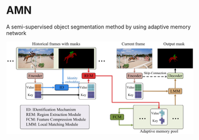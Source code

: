 # AMN
 A semi-supervised object segmentation method by using adaptive memory network

![AMN](imgs/AMNVOS.jpg "AMN")
